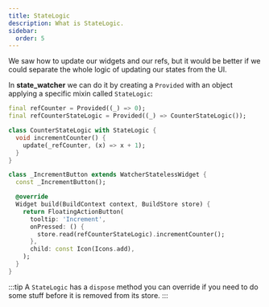 ```yaml
---
title: StateLogic
description: What is StateLogic.
sidebar:
  order: 5
---
```


We saw how to update our widgets and our refs, but it would be better if we could separate the whole logic of updating our states from the UI.

In **state_watcher** we can do it by creating a `Provided` with an object applying a specific mixin called `StateLogic`:

```dart
final refCounter = Provided((_) => 0);
final refCounterStateLogic = Provided((_) => CounterStateLogic());

class CounterStateLogic with StateLogic {
  void incrementCounter() {
    update(_refCounter, (x) => x + 1);
  }
}

class _IncrementButton extends WatcherStatelessWidget {
  const _IncrementButton();

  @override
  Widget build(BuildContext context, BuildStore store) {
    return FloatingActionButton(
      tooltip: 'Increment',
      onPressed: () {
        store.read(refCounterStateLogic).incrementCounter();
      },
      child: const Icon(Icons.add),
    );
  }
}
```

:::tip
A `StateLogic` has a `dispose` method you can override if you need to do some stuff before it is removed from its store.
:::